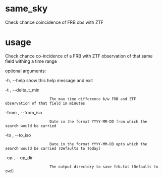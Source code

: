 # same_sky
Check chance coincidence of FRB obs with ZTF

# usage 
Check chance co-incidence of a FRB with ZTF observation of that same field withing a time range

optional arguments:

  -h, --help            show this help message and exit
  
  -t , --delta_t_min 
  
                        The max time difference b/w FRB and ZTF observation of that field in minutes
                        
  -from , --from_iso
  
                        Date in the format YYYY-MM-DD from which the search would be carried
                        
  -to , --to_iso
  
                        Date in the format YYYY-MM-DD upto which the search would be carried (Defaults to Today)
                        
  -op , --op_dir
  
                        The output directory to save frb.txt (Defaults to cwd)
